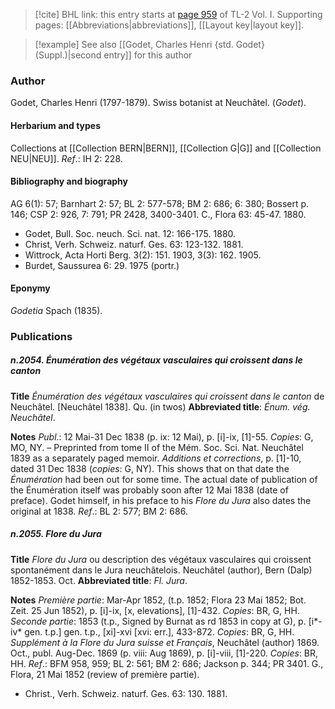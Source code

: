 > [!cite] BHL link: this entry starts at [page 959](https://www.biodiversitylibrary.org/item/103414#page/1007/mode/1up) of TL-2 Vol. I.
> Supporting pages: [[Abbreviations|abbreviations]], [[Layout key|layout key]].

> [!example] See also [[Godet, Charles Henri {std. Godet} (Suppl.)|second entry]] for this author

### Author

Godet, Charles Henri (1797-1879). Swiss botanist at Neuchâtel. (*Godet*).

#### Herbarium and types

Collections at [[Collection BERN|BERN]], [[Collection G|G]] and [[Collection NEU|NEU]].
*Ref*.: IH 2: 228.

#### Bibliography and biography

AG 6(1): 57; Barnhart 2: 57; BL 2: 577-578; BM 2: 686; 6: 380; Bossert p. 146; CSP 2: 926, 7: 791; PR 2428, 3400-3401. C., Flora 63: 45-47. 1880.
- Godet, Bull. Soc. neuch. Sci. nat. 12: 166-175. 1880.
- Christ, Verh. Schweiz. naturf. Ges. 63: 123-132. 1881.
- Wittrock, Acta Horti Berg. 3(2): 151. 1903, 3(3): 162. 1905.
- Burdet, Saussurea 6: 29. 1975 (portr.)

#### Eponymy

*Godetia* Spach (1835).

### Publications

##### n.2054. Énumération des végétaux vasculaires qui croissent dans le canton

**Title**
*Énumération des végétaux vasculaires qui croissent dans le canton* de Neuchâtel. \[Neuchâtel 1838\]. Qu. (in twos)
**Abbreviated title**: *Énum. vég. Neuchâtel*.

**Notes**
*Publ*.: 12 Mai-31 Dec 1838 (p. ix: 12 Mai), p. \[i\]-ix, \[1\]-55. *Copies*: G, MO, NY. – Preprinted from tome II of the Mém. Soc. Sci. Nat. Neuchâtel 1839 as a separately paged memoir. *Additions et corrections*, p. \[1\]-10, dated 31 Dec 1838 (*copies*: G, NY). This shows that on that date the *Énumération* had been out for some time. The actual date of publication of the Énumération itself was probably soon after 12 Mai 1838 (date of preface). Godet himself, in his preface to his *Flore du Jura* also dates the original at 1838.
*Ref*.: BL 2: 577; BM 2: 686.

##### n.2055. Flore du Jura

**Title**
*Flore du Jura* ou description des végétaux vasculaires qui croissent spontanément dans le Jura neuchâtelois. Neuchâtel (author), Bern (Dalp) 1852-1853. Oct.
**Abbreviated title**: *Fl. Jura*.

**Notes**
*Première partie*: Mar-Apr 1852, (t.p. 1852; Flora 23 Mai 1852; Bot. Zeit. 25 Jun 1852), p. \[i\]-ix, \[x, elevations\], \[1\]-432. *Copies*: BR, G, HH.
*Seconde partie*: 1853 (t.p., Signed by Burnat as rd 1853 in copy at G), p. \[i\*-iv\* gen. t.p.\] gen. t.p., \[xi\]-xvi \[xvi: err.\], 433-872. *Copies*: BR, G, HH.
*Supplément à la Flore du Jura suisse et Français*, Neuchâtel (author) 1869. Oct., publ. Aug-Dec. 1869 (p. viii: Aug 1869), p. \[i\]-viii, \[1\]-220. *Copies*: BR, HH.
*Ref*.: BFM 958, 959; BL 2: 561; BM 2: 686; Jackson p. 344; PR 3401. G., Flora, 21 Mai 1852 (review of première partie).
- Christ., Verh. Schweiz. naturf. Ges. 63: 130. 1881.


